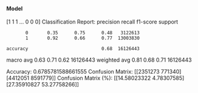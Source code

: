 #### Model
[1 1 1 ... 0 0 0]
Classification Report:
              precision    recall  f1-score   support

           0       0.35      0.75      0.48   3122613
           1       0.92      0.66      0.77  13003830

    accuracy                           0.68  16126443
   macro avg       0.63      0.71      0.62  16126443
weighted avg       0.81      0.68      0.71  16126443

Accuracy: 0.6785781588661555
Confusion Matrix:
[[2351273  771340]
 [4412051 8591779]]
Confusion Matrix (%):
[[14.58023322  4.78307585]
 [27.35910827 53.27758266]]
